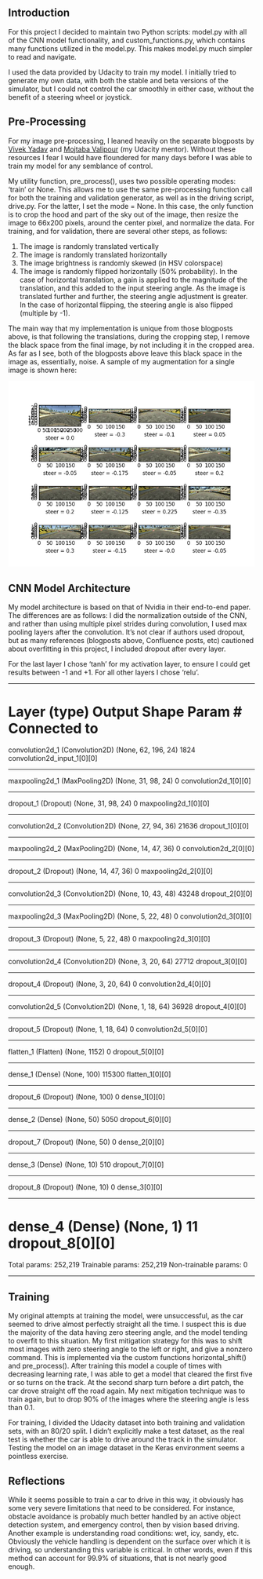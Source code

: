 ## Introduction ##

For this project I decided to maintain two Python scripts: model.py with all of the CNN model functionality, and custom_functions.py, which contains many functions utilized in the model.py.  This makes model.py much simpler to read and navigate.

I used the data provided by Udacity to train my model.  I initially tried to generate my own data, with both the stable and beta versions of the simulator, but I could not control the car smoothly in either case, without the benefit of a steering wheel or joystick.

## Pre-Processing ##

For my image pre-processing, I leaned heavily on the separate blogposts by [Vivek Yadav](https://chatbotslife.com/using-augmentation-to-mimic-human-driving-496b569760a9#.5zfkeeph4) and [Mojtaba Valipour](https://medium.com/@ValipourMojtaba/my-approach-for-project-3-2545578a9319#.em46k7679) (my Udacity mentor).  Without these resources I fear I would have floundered for many days before I was able to train my model for any semblance of control.

My utility function, pre_process(), uses two possible operating modes: ‘train’ or None.  This allows me to use the same pre-processing function call for both the training and validation generator, as well as in the driving script, drive.py.  For the latter, I set the mode = None.  In this case, the only function is to crop the hood and part of the sky out of the image, then resize the image to 66x200 pixels, around the center pixel, and normalize the data.  For training, and for validation, there are several other steps, as follows:
1. The image is randomly translated vertically
2. The image is randomly translated horizontally
3. The image brightness is randomly skewed (in HSV colorspace)
4. The image is randomly flipped horizontally (50% probability).
In the case of horizontal translation, a gain is applied to the magnitude of the translation, and this added to the input steering angle.  As the image is translated further and further, the steering angle adjustment is greater.  In the case of horizontal flipping, the steering angle is also flipped (multiple by -1).

The main way that my implementation is unique from those blogposts above, is that following the translations, during the cropping step, I remove the black space from the final image, by not including it in the cropped area.  As far as I see, both of the blogposts above leave this black space in the image as, essentially, noise.  A sample of my augmentation for a single image is shown here:

![augmentation.png should go here, whoops!](augmentation.png)

## CNN Model Architecture ##

My model architecture is based on that of Nvidia in their end-to-end paper.  The differences are as follows: I did the normalization outside of the CNN, and rather than using multiple pixel strides during convolution, I used max pooling layers after the convolution.  It’s not clear if authors used dropout, but as many references (blogposts above, Confluence posts, etc) cautioned about overfitting in this project, I included dropout after every layer. 

For the last layer I chose ‘tanh’ for my activation layer, to ensure I could get results between -1 and +1.  For all other layers I chose ‘relu’.

____________________________________________________________________________________________________
Layer (type)                     Output Shape          Param #     Connected to                     
====================================================================================================
 convolution2d_1 (Convolution2D)  (None, 62, 196, 24)   1824        convolution2d_input_1[0][0]      
____________________________________________________________________________________________________
 maxpooling2d_1 (MaxPooling2D)    (None, 31, 98, 24)    0           convolution2d_1[0][0]            
____________________________________________________________________________________________________
 dropout_1 (Dropout)              (None, 31, 98, 24)    0           maxpooling2d_1[0][0]             
____________________________________________________________________________________________________
 convolution2d_2 (Convolution2D)  (None, 27, 94, 36)    21636       dropout_1[0][0]                  
____________________________________________________________________________________________________
 maxpooling2d_2 (MaxPooling2D)    (None, 14, 47, 36)    0           convolution2d_2[0][0]            
____________________________________________________________________________________________________
 dropout_2 (Dropout)              (None, 14, 47, 36)    0           maxpooling2d_2[0][0]             
____________________________________________________________________________________________________
 convolution2d_3 (Convolution2D)  (None, 10, 43, 48)    43248       dropout_2[0][0]                  
____________________________________________________________________________________________________
 maxpooling2d_3 (MaxPooling2D)    (None, 5, 22, 48)     0           convolution2d_3[0][0]            
____________________________________________________________________________________________________
 dropout_3 (Dropout)              (None, 5, 22, 48)     0           maxpooling2d_3[0][0]             
____________________________________________________________________________________________________
 convolution2d_4 (Convolution2D)  (None, 3, 20, 64)     27712       dropout_3[0][0]                  
____________________________________________________________________________________________________
 dropout_4 (Dropout)              (None, 3, 20, 64)     0           convolution2d_4[0][0]            
____________________________________________________________________________________________________
 convolution2d_5 (Convolution2D)  (None, 1, 18, 64)     36928       dropout_4[0][0]                  
____________________________________________________________________________________________________
 dropout_5 (Dropout)              (None, 1, 18, 64)     0           convolution2d_5[0][0]            
____________________________________________________________________________________________________
 flatten_1 (Flatten)              (None, 1152)          0           dropout_5[0][0]                  
____________________________________________________________________________________________________
 dense_1 (Dense)                  (None, 100)           115300      flatten_1[0][0]                  
____________________________________________________________________________________________________
 dropout_6 (Dropout)              (None, 100)           0           dense_1[0][0]                    
____________________________________________________________________________________________________
 dense_2 (Dense)                  (None, 50)            5050        dropout_6[0][0]                  
____________________________________________________________________________________________________
 dropout_7 (Dropout)              (None, 50)            0           dense_2[0][0]                    
____________________________________________________________________________________________________
 dense_3 (Dense)                  (None, 10)            510         dropout_7[0][0]                  
____________________________________________________________________________________________________
 dropout_8 (Dropout)              (None, 10)            0           dense_3[0][0]                    
____________________________________________________________________________________________________
 dense_4 (Dense)                  (None, 1)             11          dropout_8[0][0]                  
====================================================================================================
Total params: 252,219
Trainable params: 252,219
Non-trainable params: 0
____________________________________________________________________________________________________

## Training ##

My original attempts at training the model, were unsuccessful, as the car seemed to drive almost perfectly straight all the time.  I suspect this is due the majority of the data having zero steering angle, and the model tending to overfit to this situation.  My first mitigation strategy for this was to shift most images with zero steering angle to the left or right, and give a nonzero command.  This is implemented via the custom functions horizontal_shift() and pre_process().  After training this model a couple of times with decreasing learning rate, I was able to get a model that cleared the first five or so turns on the track.  At the second sharp turn before a dirt patch, the car drove straight off the road again.  My next mitigation technique was to train again, but to drop 90% of the images where the steering angle is less than 0.1.

For training, I divided the Udacity dataset into both training and validation sets, with an 80/20 split.  I didn’t explicitly make a test dataset, as the real test is whether the car is able to drive around the track in the simulator.  Testing the model on an image dataset in the Keras environment seems a pointless exercise.

## Reflections ##

While it seems possible to train a car to drive in this way, it obviously has some very severe limitations that need to be considered.  For instance, obstacle avoidance is probably much better handled by an active object detection system, and emergency control, then by vision based driving.  Another example is understanding road conditions: wet, icy, sandy, etc.  Obviously the vehicle handling is dependent on the surface over which it is driving, so understanding this variable is critical.  In other words, even if this method can account for 99.9% of situations, that is not nearly good enough.
